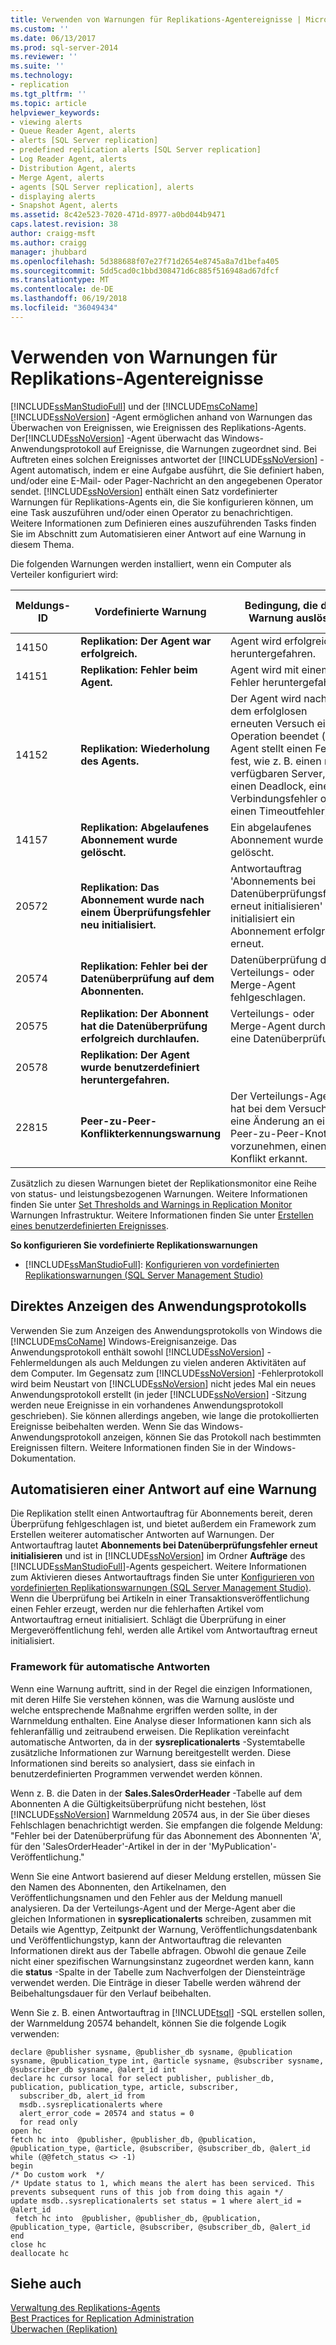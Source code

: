 ```yaml
---
title: Verwenden von Warnungen für Replikations-Agentereignisse | Microsoft-Dokumentation
ms.custom: ''
ms.date: 06/13/2017
ms.prod: sql-server-2014
ms.reviewer: ''
ms.suite: ''
ms.technology:
- replication
ms.tgt_pltfrm: ''
ms.topic: article
helpviewer_keywords:
- viewing alerts
- Queue Reader Agent, alerts
- alerts [SQL Server replication]
- predefined replication alerts [SQL Server replication]
- Log Reader Agent, alerts
- Distribution Agent, alerts
- Merge Agent, alerts
- agents [SQL Server replication], alerts
- displaying alerts
- Snapshot Agent, alerts
ms.assetid: 8c42e523-7020-471d-8977-a0bd044b9471
caps.latest.revision: 38
author: craigg-msft
ms.author: craigg
manager: jhubbard
ms.openlocfilehash: 5d388688f07e27f71d2654e8745a8a7d1befa405
ms.sourcegitcommit: 5dd5cad0c1bbd308471d6c885f516948ad67dfcf
ms.translationtype: MT
ms.contentlocale: de-DE
ms.lasthandoff: 06/19/2018
ms.locfileid: "36049434"
---
```

# <a name="use-alerts-for-replication-agent-events"></a>Verwenden von Warnungen für Replikations-Agentereignisse
  [!INCLUDE[ssManStudioFull](../../../includes/ssmanstudiofull-md.md)] und der [!INCLUDE[msCoName](../../../includes/msconame-md.md)] [!INCLUDE[ssNoVersion](../../../includes/ssnoversion-md.md)] -Agent ermöglichen anhand von Warnungen das Überwachen von Ereignissen, wie Ereignissen des Replikations-Agents. Der[!INCLUDE[ssNoVersion](../../../includes/ssnoversion-md.md)] -Agent überwacht das Windows-Anwendungsprotokoll auf Ereignisse, die Warnungen zugeordnet sind. Bei Auftreten eines solchen Ereignisses antwortet der [!INCLUDE[ssNoVersion](../../../includes/ssnoversion-md.md)] -Agent automatisch, indem er eine Aufgabe ausführt, die Sie definiert haben, und/oder eine E-Mail- oder Pager-Nachricht an den angegebenen Operator sendet. [!INCLUDE[ssNoVersion](../../../includes/ssnoversion-md.md)] enthält einen Satz vordefinierter Warnungen für Replikations-Agents ein, die Sie konfigurieren können, um eine Task auszuführen und/oder einen Operator zu benachrichtigen. Weitere Informationen zum Definieren eines auszuführenden Tasks finden Sie im Abschnitt zum Automatisieren einer Antwort auf eine Warnung in diesem Thema.  
  
 Die folgenden Warnungen werden installiert, wenn ein Computer als Verteiler konfiguriert wird:  
  
|Meldungs-ID|Vordefinierte Warnung|Bedingung, die die Warnung auslöst|Zusätzlich eingegebene Informationen in msdb..sysreplicationalerts|  
|----------------|----------------------|-----------------------------------------|-----------------------------------------------------------------|  
|14150|**Replikation: Der Agent war erfolgreich.**|Agent wird erfolgreich heruntergefahren.|ja|  
|14151|**Replikation: Fehler beim Agent.**|Agent wird mit einem Fehler heruntergefahren.|ja|  
|14152|**Replikation: Wiederholung des Agents.**|Der Agent wird nach dem erfolglosen erneuten Versuch einer Operation beendet (der Agent stellt einen Fehler fest, wie z. B. einen nicht verfügbaren Server, einen Deadlock, einen Verbindungsfehler oder einen Timeoutfehler).|ja|  
|14157|**Replikation: Abgelaufenes Abonnement wurde gelöscht.**|Ein abgelaufenes Abonnement wurde gelöscht.|nein|  
|20572|**Replikation: Das Abonnement wurde nach einem Überprüfungsfehler neu initialisiert.**|Antwortauftrag 'Abonnements bei Datenüberprüfungsfehler erneut initialisieren' initialisiert ein Abonnement erfolgreich erneut.|nein|  
|20574|**Replikation: Fehler bei der Datenüberprüfung auf dem Abonnenten.**|Datenüberprüfung durch Verteilungs- oder Merge-Agent fehlgeschlagen.|ja|  
|20575|**Replikation: Der Abonnent hat die Datenüberprüfung erfolgreich durchlaufen.**|Verteilungs- oder Merge-Agent durchläuft eine Datenüberprüfung.|ja|  
|20578|**Replikation: Der Agent wurde benutzerdefiniert heruntergefahren.**|||  
|22815|**Peer-zu-Peer-Konflikterkennungswarnung**|Der Verteilungs-Agent hat bei dem Versuch, eine Änderung an einem Peer-zu-Peer-Knoten vorzunehmen, einen Konflikt erkannt.|ja|  
  
 Zusätzlich zu diesen Warnungen bietet der Replikationsmonitor eine Reihe von status- und leistungsbezogenen Warnungen. Weitere Informationen finden Sie unter [Set Thresholds and Warnings in Replication Monitor](../monitor/set-thresholds-and-warnings-in-replication-monitor.md) Warnungen Infrastruktur. Weitere Informationen finden Sie unter [Erstellen eines benutzerdefinierten Ereignisses](../../../ssms/agent/create-a-user-defined-event.md).  
  
 **So konfigurieren Sie vordefinierte Replikationswarnungen**  
  
-   [!INCLUDE[ssManStudioFull](../../../includes/ssmanstudiofull-md.md)]: [Konfigurieren von vordefinierten Replikationswarnungen &#40;SQL Server Management Studio&#41;](../administration/configure-predefined-replication-alerts-sql-server-management-studio.md)  
  
## <a name="viewing-the-application-log-directly"></a>Direktes Anzeigen des Anwendungsprotokolls  
 Verwenden Sie zum Anzeigen des Anwendungsprotokolls von Windows die [!INCLUDE[msCoName](../../../includes/msconame-md.md)] Windows-Ereignisanzeige. Das Anwendungsprotokoll enthält sowohl [!INCLUDE[ssNoVersion](../../../includes/ssnoversion-md.md)] -Fehlermeldungen als auch Meldungen zu vielen anderen Aktivitäten auf dem Computer. Im Gegensatz zum [!INCLUDE[ssNoVersion](../../../includes/ssnoversion-md.md)] -Fehlerprotokoll wird beim Neustart von [!INCLUDE[ssNoVersion](../../../includes/ssnoversion-md.md)] nicht jedes Mal ein neues Anwendungsprotokoll erstellt (in jeder [!INCLUDE[ssNoVersion](../../../includes/ssnoversion-md.md)] -Sitzung werden neue Ereignisse in ein vorhandenes Anwendungsprotokoll geschrieben). Sie können allerdings angeben, wie lange die protokollierten Ereignisse beibehalten werden. Wenn Sie das Windows-Anwendungsprotokoll anzeigen, können Sie das Protokoll nach bestimmten Ereignissen filtern. Weitere Informationen finden Sie in der Windows-Dokumentation.  
  
## <a name="automating-a-response-to-an-alert"></a>Automatisieren einer Antwort auf eine Warnung  
 Die Replikation stellt einen Antwortauftrag für Abonnements bereit, deren Überprüfung fehlgeschlagen ist, und bietet außerdem ein Framework zum Erstellen weiterer automatischer Antworten auf Warnungen. Der Antwortauftrag lautet **Abonnements bei Datenüberprüfungsfehler erneut initialisieren** und ist in [!INCLUDE[ssNoVersion](../../../includes/ssnoversion-md.md)] im Ordner **Aufträge** des [!INCLUDE[ssManStudioFull](../../../includes/ssmanstudiofull-md.md)]-Agents gespeichert. Weitere Informationen zum Aktivieren dieses Antwortauftrags finden Sie unter [Konfigurieren von vordefinierten Replikationswarnungen &#40;SQL Server Management Studio&#41;](../administration/configure-predefined-replication-alerts-sql-server-management-studio.md). Wenn die Überprüfung bei Artikeln in einer Transaktionsveröffentlichung einen Fehler erzeugt, werden nur die fehlerhaften Artikel vom Antwortauftrag erneut initialisiert. Schlägt die Überprüfung in einer Mergeveröffentlichung fehl, werden alle Artikel vom Antwortauftrag erneut initialisiert.  
  
### <a name="framework-for-automating-responses"></a>Framework für automatische Antworten  
 Wenn eine Warnung auftritt, sind in der Regel die einzigen Informationen, mit deren Hilfe Sie verstehen können, was die Warnung auslöste und welche entsprechende Maßnahme ergriffen werden sollte, in der Warnmeldung enthalten. Eine Analyse dieser Informationen kann sich als fehleranfällig und zeitraubend erweisen. Die Replikation vereinfacht automatische Antworten, da in der **sysreplicationalerts** -Systemtabelle zusätzliche Informationen zur Warnung bereitgestellt werden. Diese Informationen sind bereits so analysiert, dass sie einfach in benutzerdefinierten Programmen verwendet werden können.  
  
 Wenn z. B. die Daten in der **Sales.SalesOrderHeader** -Tabelle auf dem Abonnenten A die Gültigkeitsüberprüfung nicht bestehen, löst [!INCLUDE[ssNoVersion](../../../includes/ssnoversion-md.md)] Warnmeldung 20574 aus, in der Sie über dieses Fehlschlagen benachrichtigt werden. Sie empfangen die folgende Meldung: "Fehler bei der Datenüberprüfung für das Abonnement des Abonnenten 'A', für den 'SalesOrderHeader'-Artikel in der in der 'MyPublication'-Veröffentlichung."  
  
 Wenn Sie eine Antwort basierend auf dieser Meldung erstellen, müssen Sie den Namen des Abonnenten, den Artikelnamen, den Veröffentlichungsnamen und den Fehler aus der Meldung manuell analysieren. Da der Verteilungs-Agent und der Merge-Agent aber die gleichen Informationen in **sysreplicationalerts** schreiben, zusammen mit Details wie Agenttyp, Zeitpunkt der Warnung, Veröffentlichungsdatenbank und Veröffentlichungstyp, kann der Antwortauftrag die relevanten Informationen direkt aus der Tabelle abfragen. Obwohl die genaue Zeile nicht einer spezifischen Warnungsinstanz zugeordnet werden kann, kann die **status** -Spalte in der Tabelle zum Nachverfolgen der Diensteinträge verwendet werden. Die Einträge in dieser Tabelle werden während der Beibehaltungsdauer für den Verlauf beibehalten.  
  
 Wenn Sie z. B. einen Antwortauftrag in [!INCLUDE[tsql](../../../includes/tsql-md.md)] -SQL erstellen sollen, der Warnmeldung 20574 behandelt, können Sie die folgende Logik verwenden:  
  
```  
declare @publisher sysname, @publisher_db sysname, @publication sysname, @publication_type int, @article sysname, @subscriber sysname, @subscriber_db sysname, @alert_id int  
declare hc cursor local for select publisher, publisher_db, publication, publication_type, article, subscriber,   
  subscriber_db, alert_id from   
  msdb..sysreplicationalerts where  
  alert_error_code = 20574 and status = 0  
  for read only  
open hc  
fetch hc into  @publisher, @publisher_db, @publication, @publication_type, @article, @subscriber, @subscriber_db, @alert_id  
while (@@fetch_status <> -1)  
begin  
/* Do custom work  */  
/* Update status to 1, which means the alert has been serviced. This prevents subsequent runs of this job from doing this again */  
update msdb..sysreplicationalerts set status = 1 where alert_id = @alert_id  
 fetch hc into  @publisher, @publisher_db, @publication, @publication_type, @article, @subscriber, @subscriber_db, @alert_id  
end  
close hc  
deallocate hc  
```  
  
## <a name="see-also"></a>Siehe auch  
 [Verwaltung des Replikations-Agents](replication-agent-administration.md)   
 [Best Practices for Replication Administration](../administration/best-practices-for-replication-administration.md)   
 [Überwachen &#40;Replikation&#41;](../monitoring-replication.md)  
  
  